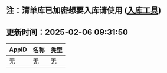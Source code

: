 ## 注：清单库已加密想要入库请使用 ([入库工具](https://github.com/BlankTMing/ManifestAutoUpdate/releases))

## 更新时间：2025-02-06 09:31:50
| AppID | 名称 | 类型  |
| :-------------------- | :----------------------------- | :----------- |
| 无 | 无 | 无 |
